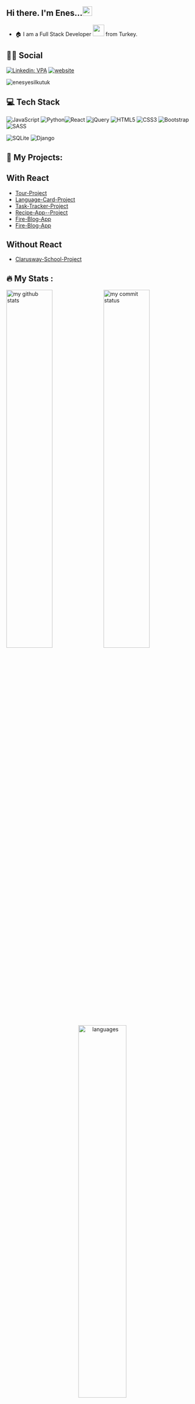 
## Hi there. I'm Enes...<img src="https://media.giphy.com/media/hvRJCLFzcasrR4ia7z/giphy.gif" width="25px">
- :house: I am a Full Stack Developer <img src="https://media.giphy.com/media/WUlplcMpOCEmTGBtBW/giphy.gif" width="30"> from Turkey.



## :man::woman: Social
[![Linkedin: VPA](https://img.shields.io/badge/linkedin-%230077B5.svg?&style=for-the-badge&logo=linkedin&logoColor=white)](https://www.linkedin.com/in/enesyesilkutuk/)
[![website](https://img.shields.io/badge/gmail-f1f2f6.svg?&style=for-the-badge&logo=gmail&logoColor=red)](mailto:enesyesilkutuk@gmail.com)
<p align="left"> <img src="https://komarev.com/ghpvc/?username=enesyesilkutuk" alt="enesyesilkutuk" /> </p>

## 💻 Tech Stack

![JavaScript](https://img.shields.io/badge/javascript-%23323330.svg?style=flat&logo=javascript&logoColor=%23F7DF1E) ![Python](https://img.shields.io/badge/python-3670A0?style=flat&logo=python&logoColor=ffdd54)![React](https://img.shields.io/badge/react-%2320232a.svg?style=flat&logo=react&logoColor=%2361DAFB) ![jQuery](https://img.shields.io/badge/jquery-%230769AD.svg?style=flat&logo=jquery&logoColor=white) ![HTML5](https://img.shields.io/badge/html5-%23E34F26.svg?style=flat&logo=html5&logoColor=white) ![CSS3](https://img.shields.io/badge/css3-%231572B6.svg?style=flat&logo=css3&logoColor=white) ![Bootstrap](https://img.shields.io/badge/bootstrap-%23563D7C.svg?style=flat&logo=bootstrap&logoColor=white) ![SASS](https://img.shields.io/badge/SASS-hotpink.svg?style=flat&logo=SASS&logoColor=white) 

![SQLite](https://img.shields.io/badge/sqlite-%2307405e.svg?style=flat&logo=sqlite&logoColor=white) 
![Django](https://img.shields.io/badge/django-%23092E20.svg?style=flat&logo=django&logoColor=white) 


                                                                                                                                    
 
                                                                                               
## :star2: My Projects: 
## With React
- <a href="https://enesyesilkutuk.github.io/react-tour-project/" target="_blank" >Tour-Project</a>
- <a href="https://enesyesilkutuk.github.io/react-language-cards-project/" target="_blank" >Language-Card-Project</a>
- <a href="https://enesyesilkutuk.github.io/react-task-tracker-project/" target="_blank" >Task-Tracker-Project</a>
- <a href="https://recipe-app-enes.netlify.app/" target="_blank" >Recipe-App--Project</a>
- <a href="https://mehmetcelik-fire-blog-app.netlify.app/" target="_blank" >Fire-Blog-App</a>
- <a href="https://mehmetcelik-fire-blog-app.netlify.app/" target="_blank" >Fire-Blog-App</a>
## Without React
 
 - <a href="https://mhmtclk1705.github.io/Clarusway-School-Project/" target="_blank" >Clarusway-School-Project</a>
 

## :fire: My Stats :
                                                                        
<p align="left">
<img src="https://github-readme-stats.vercel.app/api?username=enesyesilkutuk&theme=chartreuse-dark" alt="my github stats" width="49%"/>&nbsp;
<img src="https://github-readme-streak-stats.herokuapp.com/?user=enesyesilkutuk&theme=chartreuse-dark" alt="my commit status" width="49%" /> </p>
<p align="center"> <img src="https://github-readme-stats.vercel.app/api/top-langs/?username=enesyesilkutuk&theme=chartreuse-dark&layout=compact" alt="languages" width="50%" > </p>

